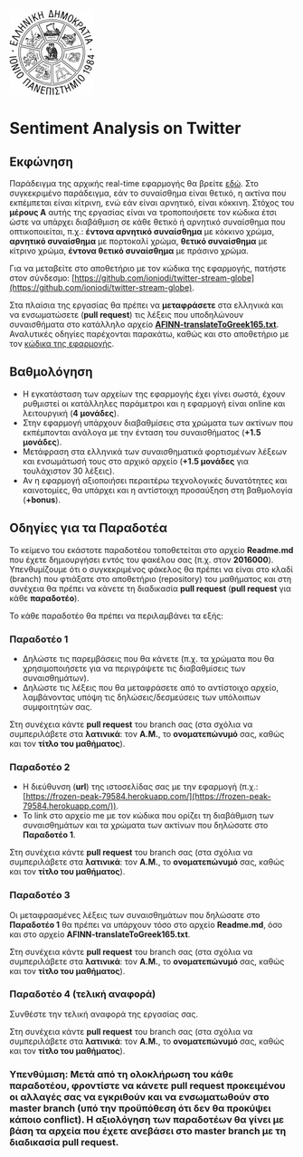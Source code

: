 ![Ιόνιο Πανεπιστήμιο](screenshots/logo-ionio-black-150x150.jpg)

# Sentiment Analysis on Twitter

## Εκφώνηση
Παράδειγμα της αρχικής real-time εφαρμογής θα βρείτε [εδώ](https://stark-lake-93710.herokuapp.com/). Στο συγκεκριμένο παράδειγμα, εάν το συναίσθημα είναι θετικό, η ακτίνα που εκπέμπεται είναι κίτρινη, ενώ εάν είναι αρνητικό, είναι κόκκινη. Στόχος του **μέρους Α** αυτής της εργασίας είναι να τροποποιήσετε τον κώδικα έτσι ώστε να υπάρχει διαβάθμιση σε κάθε θετικό ή αρνητικό συναίσθημα που οπτικοποιείται, π.χ.: **έντονα αρνητικό συναίσθημα** με κόκκινο χρώμα, **αρνητικό συναίσθημα** με πορτοκαλί χρώμα, **θετικό συναίσθημα** με κίτρινο χρώμα, **έντονα θετικό συναίσθημα** με πράσινο χρώμα.

Για να μεταβείτε στο αποθετήριο με τον κώδικα της εφαρμογής, πατήστε στον σύνδεσμο: [https://github.com/ioniodi/twitter-stream-globe](https://github.com/ioniodi/twitter-stream-globe). 

Στα πλαίσια της εργασίας θα πρέπει να **μεταφράσετε** στα ελληνικά και να ενσωματώσετε (**pull request**) τις λέξεις που υποδηλώνουν συναισθήματα στο κατάλληλο αρχείο **[AFINN-translateToGreek165.txt](https://github.com/ioniodi/twitter-stream-globe/blob/master/AFINN-translateToGreek165.txt)**. Αναλυτικές οδηγίες παρέχονται παρακάτω, καθώς και στο αποθετήριο με τον [κώδικα της εφαρμογής](https://github.com/ioniodi/twitter-stream-globe).

## Βαθμολόγηση
* Η εγκατάσταση των αρχείων της εφαρμογής έχει γίνει σωστά, έχουν ρυθμιστεί οι κατάλληλες παράμετροι και η εφαρμογή  είναι online και λειτουργική (**4 μονάδες**).
* Στην εφαρμογή υπάρχουν διαβαθμίσεις στα χρώματα των ακτίνων που εκπέμπονται ανάλογα με την ένταση του συναισθήματος (**+1.5 μονάδες**).
* Μετάφραση στα ελληνικά των συναισθηματικά φορτισμένων λέξεων και ενσωμάτωσή τους στο αρχικό αρχείο (**+1.5 μονάδες** για τουλάχιστον 30 λέξεις).
* Αν η εφαρμογή αξιοποιήσει περαιτέρω τεχνολογικές δυνατότητες και καινοτομίες, θα υπάρχει και η αντίστοιχη προσαύξηση στη βαθμολογία (**+bonus**).

## Οδηγίες για τα Παραδοτέα
Το κείμενο του εκάστοτε παραδοτέου τοποθετείται στο αρχείο **Readme.md** που έχετε δημιουργήσει εντός του φακέλου σας (π.χ. στον **2016000**). Υπενθυμίζουμε ότι ο συγκεκριμένος φάκελος θα πρέπει να είναι στο κλαδί (branch) που φτιάξατε στο αποθετήριο (repository) του μαθήματος και στη συνέχεια θα πρέπει να κάνετε τη διαδικασία **pull request** (**pull request** για κάθε **παραδοτέο**).

Το κάθε παραδοτέο θα πρέπει να περιλαμβάνει τα εξής:

### Παραδοτέο 1
* Δηλώστε τις παρεμβάσεις που θα κάνετε (π.χ. τα χρώματα που θα χρησιμοποιήσετε για να περιγράψετε τις διαβαθμίσεις των συναισθημάτων).
* Δηλώστε τις λέξεις που θα μεταφράσετε από το αντίστοιχο αρχείο, λαμβάνοντας υπόψη τις δηλώσεις/δεσμεύσεις των υπόλοιπων συμφοιτητών σας.

Στη συνέχεια κάντε **pull request** του branch σας (στα σχόλια να συμπεριλάβετε στα **λατινικά**: τον **Α.Μ.**, το **ονοματεπώνυμό** σας, καθώς και τον **τίτλο του μαθήματος**).

### Παραδοτέο 2
* Η διεύθυνση (**url**) της ιστοσελίδας σας με την εφαρμογή (π.χ.: [https://frozen-peak-79584.herokuapp.com/](https://frozen-peak-79584.herokuapp.com/)).
* Το link στο αρχείο me  με τον κώδικα που ορίζει τη διαβάθμιση των συναισθημάτων και τα χρώματα των ακτίνων που δηλώσατε στο **Παραδοτέο 1**.

Στη συνέχεια κάντε **pull request** του branch σας (στα σχόλια να συμπεριλάβετε στα **λατινικά**: τον **Α.Μ.**, το **ονοματεπώνυμό** σας, καθώς και τον **τίτλο του μαθήματος**).

### Παραδοτέο 3
Οι μεταφρασμένες λέξεις των συναισθημάτων που δηλώσατε στο **Παραδοτέο 1** θα πρέπει να υπάρχουν τόσο στο αρχείο **Readme.md**, όσο και στο αρχείο **AFINN-translateToGreek165.txt**.

Στη συνέχεια κάντε **pull request** του branch σας (στα σχόλια να συμπεριλάβετε στα **λατινικά**: τον **Α.Μ.**, το **ονοματεπώνυμό** σας, καθώς και τον **τίτλο του μαθήματος**).

### Παραδοτέο 4 (τελική αναφορά)
Συνθέστε την τελική αναφορά της εργασίας σας.

Στη συνέχεια κάντε **pull request** του branch σας (στα σχόλια να συμπεριλάβετε στα **λατινικά**: τον **Α.Μ.**, το **ονοματεπώνυμό** σας, καθώς και τον **τίτλο του μαθήματος**).

### Υπενθύμιση: Μετά από τη ολοκλήρωση του κάθε παραδοτέου, φροντίστε να κάνετε **pull request** προκειμένου οι αλλαγές σας να εγκριθούν και να ενσωματωθούν στο master branch (υπό την προϋπόθεση ότι δεν θα προκύψει κάποιο conflict). Η αξιολόγηση των παραδοτέων θα γίνει με βάση τα αρχεία που έχετε ανεβάσει στο master branch με τη διαδικασία pull request.
